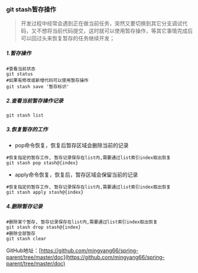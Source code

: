 ### git stash暂存操作

> 开发过程中经常会遇到正在做当前任务，突然又要切换到其它分支调试代码，又不想将当前代码提交，这时就可以使用暂存操作，等其它事情完成后可以回过头来恢复暂存的任务继续开发；

##### 1.暂存操作

```
#查看当前状态
git status
#如果有修改或新增代码可以使用暂存操作
git stash save '暂存标识'
```

##### 2.查看当前暂存操作记录

```
git stash list
```

##### 3.恢复暂存的工作

- pop命令恢复，恢复后暂存区域会删除当前的记录

```
#恢复指定的暂存工作, 暂存记录保存在list内,需要通过list索引index取出恢复
git stash pop stash@{index}
```

- apply命令恢复，恢复后，暂存区域会保留当前的记录

```
#恢复指定的暂存工作, 暂存记录保存在list内,需要通过list索引index取出恢复
git stash apply stash@{index}
```

##### 4.删除暂存记录

```
#删除某个暂存, 暂存记录保存在list内,需要通过list索引index取出恢复
git stash drop stash@{index}
#删除全部暂存
git stash clear
```

GitHub地址：[https://github.com/mingyang66/spring-parent/tree/master/doc](https://github.com/mingyang66/spring-parent/tree/master/doc)